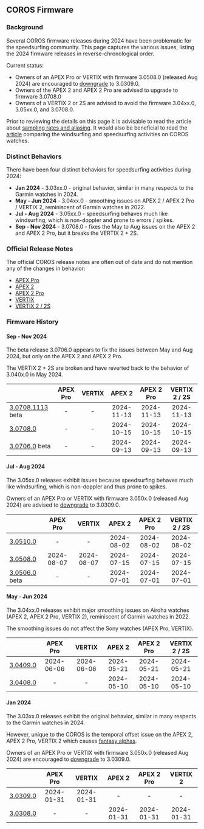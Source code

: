 ## COROS Firmware

### Background

Several COROS firmware releases during 2024 have been problematic for the speedsurfing community. This page captures the various issues, listing the 2024 firmware releases in reverse-chronological order.

Current status:

- Owners of an APEX Pro or VERTIX with firmware 3.0508.0 (released Aug 2024) are encouraged to [downgrade](downgrade.md) to 3.0309.0.
- Owners of the APEX 2 and APEX 2 Pro are advised to upgrade to firmware 3.0708.0
- Owners of a VERTIX 2 or 2S are advised to avoid the firmware 3.04xx.0, 3.05xx.0, and 3.0708.0.

Prior to reviewing the details on this page it is advisable to read the article about [sampling rates and aliasing](../../../general/aliasing/README.md). It would also be beneficial to read the [article](../windsurfing/README.md) comparing the windsurfing and speedsurfing activities on COROS watches.



### Distinct Behaviors

There have been four distinct behaviors for speedsurfing activities during 2024:

- **Jan 2024** - 3.03xx.0 - original behavior, similar in many respects to the Garmin watches in 2024.
- **May - Jun 2024** - 3.04xx.0 - smoothing issues on APEX 2 / APEX 2 Pro / VERTIX 2, reminiscent of Garmin watches in 2022.
- **Jul - Aug 2024** - 3.05xx.0 - speedsurfing behaves much like windsurfing, which is non-doppler and prone to errors / spikes.
- **Sep - Nov 2024** - 3.0708.0 - fixes the May to Aug issues on the APEX 2 and APEX 2 Pro, but it breaks the VERTIX 2 + 2S.



### Official Release Notes

The official COROS release notes are often out of date and do not mention any of the changes in behavior:

- [APEX Pro](https://support.coros.com/hc/en-us/articles/20084448124052-COROS-APEX-Pro-Release-Notes)
- [APEX 2](https://support.coros.com/hc/en-us/articles/20087491155092-COROS-APEX-2-Release-Notes)
- [APEX 2 Pro](https://support.coros.com/hc/en-us/articles/20087492454932-COROS-APEX-2-Pro-Release-Notes)
- [VERTIX](https://support.coros.com/hc/en-us/articles/20086432465044-COROS-VERTIX-Release-Notes)
- [VERTIX 2 / 2S](https://support.coros.com/hc/en-us/articles/20087327564820-COROS-VERTIX-2-Release-Notes)



### Firmware History

#### Sep - Nov 2024

The beta release 3.0706.0 appears to fix the issues between May and Aug 2024, but only on the APEX 2 and APEX 2 Pro.

The VERTIX 2 + 2S are broken and have reverted back to the behavior of 3.040x.0 in May 2024.

|               | APEX Pro | VERTIX | APEX 2 | APEX 2 Pro | VERTIX 2 / 2S |
| :------- | :--------: | :--------: | :--------: | :--------: | :--------: |
| [3.0708.1113](3.0708.1113/README.md) beta | - | - | 2024-11-13 | 2024-11-13 | 2024-11-13 |
| [3.0708.0](3.0708.0/README.md) | - | - | 2024-10-15 | 2024-10-15 | 2024-10-15 |
| [3.0706.0](3.0706.0/README.md) beta | - | - | 2024-09-13 | 2024-09-13 | 2024-09-13 |



#### Jul - Aug 2024

The 3.05xx.0 releases exhibit issues because speedsurfing behaves much like windsurfing, which is non-doppler and thus prone to spikes.

Owners of an APEX Pro or VERTIX with firmware 3.050x.0 (released Aug 2024) are advised to [downgrade](downgrade.md) to 3.0309.0.

|               | APEX Pro   | VERTIX | APEX 2 | APEX 2 Pro | VERTIX 2 / 2S |
| :------- | :--------: | :--------: | :--------: | :--------: | :--------: |
| [3.0510.0](3.0510.0/README.md) | - | - | 2024-08-02 | 2024-08-02 | 2024-08-02 |
| [3.0508.0](3.0508.0/README.md) | 2024-08-07 | 2024-08-07 | 2024-07-15 | 2024-07-15 | 2024-07-15 |
| [3.0506.0](3.0506.0/README.md) beta | - | - | 2024-07-01 | 2024-07-01 | 2024-07-01 |



#### May - Jun 2024

The 3.04xx.0 releases exhibit major smoothing issues on Airoha watches (APEX 2, APEX 2 Pro, VERTIX 2), reminiscent of Garmin watches in 2022.

The smoothing issues do not affect the Sony watches (APEX Pro, VERTIX).


|          | APEX Pro   | VERTIX | APEX 2 | APEX 2 Pro | VERTIX 2 / 2S |
| :------- | :--------: | :--------: | :--------: | :--------: | :--------: |
| [3.0409.0](3.0409.0/README.md) | 2024-06-06 | 2024-06-06 | 2024-05-21 | 2024-05-21 | 2024-05-21 |
| [3.0408.0](3.0408.0/README.md) | - | - | 2024-05-10 | 2024-05-10 | 2024-05-10 |



#### Jan 2024

The 3.03xx.0 releases exhibit the original behavior, similar in many respects to the Garmin watches in 2024.

However, unique to the COROS is the temporal offset issue on the APEX 2, APEX 2 Pro, VERTIX 2 which causes [fantasy alphas](../alpha/README.md).

Owners of an APEX Pro or VERTIX with firmware 3.050x.0 (released Aug 2024) are encouraged to [downgrade](downgrade.md) to 3.0309.0.


|                                |  APEX Pro  |   VERTIX   |   APEX 2   | APEX 2 Pro |  VERTIX 2  |
| :----------------------------- | :--------: | :--------: | :--------: | :--------: | :--------: |
| [3.0309.0](3.0309.0/README.md) | 2024-01-31 | 2024-01-31 |     -      |     -      |     -      |
| [3.0308.0](3.0308.0/README.md) |     -      |     -      | 2024-01-31 | 2024-01-31 | 2024-01-31 |

